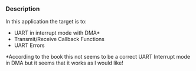 ### Description
In this application the target is to:
- UART in interrupt mode with DMA*
- Transmit/Receive Callback Functions
- UART Errors

*According to the book this not seems to be a correct UART Interrupt mode in DMA but it seems that it works as I would like!